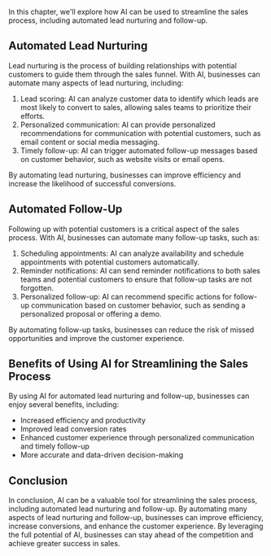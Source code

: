 
In this chapter, we'll explore how AI can be used to streamline the sales process, including automated lead nurturing and follow-up.

Automated Lead Nurturing
------------------------

Lead nurturing is the process of building relationships with potential customers to guide them through the sales funnel. With AI, businesses can automate many aspects of lead nurturing, including:

1. Lead scoring: AI can analyze customer data to identify which leads are most likely to convert to sales, allowing sales teams to prioritize their efforts.
2. Personalized communication: AI can provide personalized recommendations for communication with potential customers, such as email content or social media messaging.
3. Timely follow-up: AI can trigger automated follow-up messages based on customer behavior, such as website visits or email opens.

By automating lead nurturing, businesses can improve efficiency and increase the likelihood of successful conversions.

Automated Follow-Up
-------------------

Following up with potential customers is a critical aspect of the sales process. With AI, businesses can automate many follow-up tasks, such as:

1. Scheduling appointments: AI can analyze availability and schedule appointments with potential customers automatically.
2. Reminder notifications: AI can send reminder notifications to both sales teams and potential customers to ensure that follow-up tasks are not forgotten.
3. Personalized follow-up: AI can recommend specific actions for follow-up communication based on customer behavior, such as sending a personalized proposal or offering a demo.

By automating follow-up tasks, businesses can reduce the risk of missed opportunities and improve the customer experience.

Benefits of Using AI for Streamlining the Sales Process
-------------------------------------------------------

By using AI for automated lead nurturing and follow-up, businesses can enjoy several benefits, including:

* Increased efficiency and productivity
* Improved lead conversion rates
* Enhanced customer experience through personalized communication and timely follow-up
* More accurate and data-driven decision-making

Conclusion
----------

In conclusion, AI can be a valuable tool for streamlining the sales process, including automated lead nurturing and follow-up. By automating many aspects of lead nurturing and follow-up, businesses can improve efficiency, increase conversions, and enhance the customer experience. By leveraging the full potential of AI, businesses can stay ahead of the competition and achieve greater success in sales.
